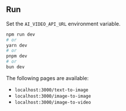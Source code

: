 ## Run

Set the `AI_VIDEO_API_URL` environment variable.

```bash
npm run dev
# or
yarn dev
# or
pnpm dev
# or
bun dev
```

The following pages are available:

- `localhost:3000/text-to-image`
- `localhost:3000/image-to-image`
- `localhost:3000/image-to-video`
